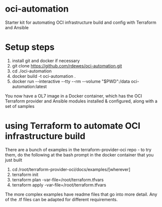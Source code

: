 # oci-automation
Starter kit for automating OCI infrastructure build and config with Terraform and Ansible

# Setup steps
1. install git and docker if necessary
2. git clone https://github.com/rdewes/oci-automation.git
3. cd ./oci-automation
3. docker build -t oci-automation .
4. docker run --interactive --tty --rm --volume "$PWD":/data oci-automation:latest 

You now have a OL7 image in a Docker container, which has the OCI Terraform provider and Ansible modules installed & configured, along with a set of samples

# using Terraform to automate OCI infrastructure build
There are a bunch of examples in the terraform-provider-oci repo - to try them, do the following at the bash prompt in the docker container that you just built

1. cd /root/terraform-provider-oci/docs/examples/[wherever]
2. terraform init
3. terraform plan -var-file=/root/terraform.tfvars
4. terraform apply -var-file=/root/terraform.tfvars
  
The more complex examples have readme files that go into more detail. Any of the .tf files can be adapted for different requirements.
